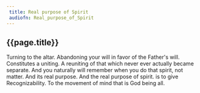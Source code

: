 ```yaml
---
 title: Real purpose of Spirit
 audiofn: Real_purpose_of_Spirit
---
```


## {{page.title}}

Turning to the altar. Abandoning your will in favor of the Father's
will. Constitutes a uniting. A reuniting of that which never ever
actually became separate. And you naturally will remember when you do
that spirit, not matter. And its real purpose. And the real purpose of
spirit. is to give Recognizability. To the movement of mind that is God
being all.

